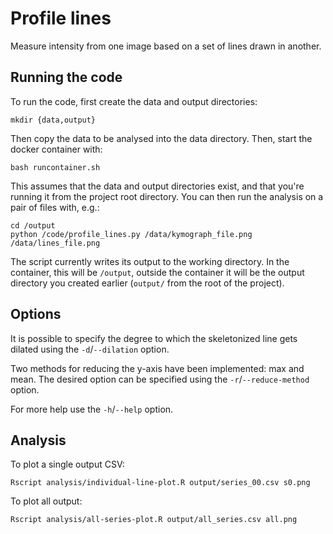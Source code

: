# Profile lines

Measure intensity from one image based on a set of lines drawn in another.

## Running the code

To run the code, first create the data and output directories:

    mkdir {data,output}
    
Then copy the data to be analysed into the data directory. Then, start the
docker container with:

    bash runcontainer.sh
    
This assumes that the data and output directories exist, and that you're
running it from the project root directory. You can then run the analysis on a
pair of files with, e.g.:

    cd /output
    python /code/profile_lines.py /data/kymograph_file.png /data/lines_file.png
    
The script currently writes its output to the working directory. In the
container, this will be ``/output``, outside the container it will be the
output directory you created earlier (``output/`` from the root of the
project).

## Options

It is possible to specify the degree to which the skeletonized line gets
dilated using the ``-d``/``--dilation`` option.

Two methods for reducing the y-axis have been implemented: max and mean. The
desired option can be specified using the ``-r``/``--reduce-method`` option.

For more help use the ``-h``/``--help`` option.

## Analysis

To plot a single output CSV:

    Rscript analysis/individual-line-plot.R output/series_00.csv s0.png

To plot all output:

    Rscript analysis/all-series-plot.R output/all_series.csv all.png
